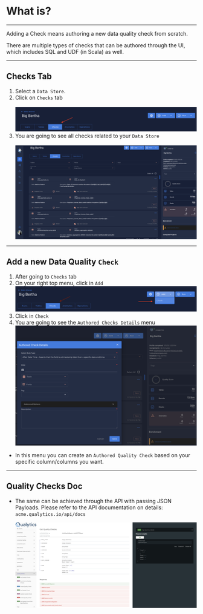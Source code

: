 # What is?

---
Adding a Check means authoring a new data quality check from scratch. 

There are multiple types of checks that can be authored through the UI, which includes SQL and UDF (in Scala) as well.

--- 
## Checks Tab

1.  Select a `Data Store`.
2.  Click on `Checks` tab  <br><br>
    ![Screenshot](../assets/checks/checks-tab.png)
3. You are going to see all checks related to your `Data Store` <br><br>
    ![Screenshot](../assets/checks/all-quality-checks.png)

---

## Add a new Data Quality `Check`

1.  After going to `Checks` tab
2.  On your right top menu, click in `Add`
    ![Screenshot](../assets/checks/add-checks.png)
3. Click in `Check`
4. You are going to see the `Authored Checks Details` menu
    ![Screenshot](../assets/checks/authored-check-details.png)

* In this menu you can create an `Authored Quality Check` based on your specific column/columns you want.

---
## Quality Checks Doc

* The same can be achieved through the API with passing JSON Payloads. Please refer to the API documentation on details: `acme.qualytics.io/api/docs`

    ![Screenshot](../assets/checks/quality-checks-doc.png)